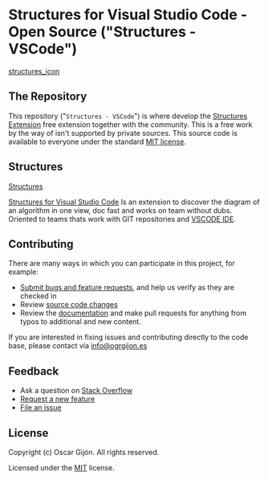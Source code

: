 # Structures for Visual Studio Code - Open Source ("Structures - VSCode")

[structures_icon](https://github.com/ogrgijon/structures/blob/main/docs/branding/structures.svg?raw=true)

## The Repository
This repository ("`Structures - VSCode`") is where develop the [Structures Extension](https://github.com/ogrgijon/structures) free extension together with the community. This is a free work by the way of isn't supported by private sources. This source code is available to everyone under the standard [MIT license](https://github.com/ogrgijon/structures/blob/main/LICENSE.txt).

## Structures
[Structures](https://github.com/ogrgijon/structures)

[Structures for Visual Studio Code](https://github.com/ogrgijon/structures) Is an extension to discover the diagram of an algorithm in one view, doc fast and works on team without dubs. Oriented to teams thats work with GIT repositories and [VSCODE IDE](https://github.com/microsoft/vscode).

## Contributing

There are many ways in which you can participate in this project, for example:

* [Submit bugs and feature requests](https://github.com/ogrgijon/structures/issues), and help us verify as they are checked in
* Review [source code changes](https://github.com/ogrgijon/structures/pulls)
* Review the [documentation](https://github.com/ogrgijon/structures/structures-docs) and make pull requests for anything from typos to additional and new content.

If you are interested in fixing issues and contributing directly to the code base,
please contact vía info@ogrgijon.es

## Feedback

* Ask a question on [Stack Overflow](https://stackoverflow.com/questions/tagged/structures)
* [Request a new feature](CONTRIBUTING.md)
* [File an issue](https://stackoverflow.com/questions/tagged/structures/issues)


## License

Copyright (c) Oscar Gijón. All rights reserved.

Licensed under the [MIT](LICENSE.txt) license.